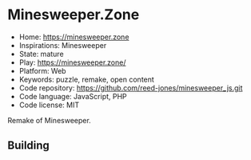 # Minesweeper.Zone

- Home: https://minesweeper.zone
- Inspirations: Minesweeper
- State: mature
- Play: https://minesweeper.zone/
- Platform: Web
- Keywords: puzzle, remake, open content
- Code repository: https://github.com/reed-jones/minesweeper_js.git
- Code language: JavaScript, PHP
- Code license: MIT

Remake of Minesweeper.

## Building

